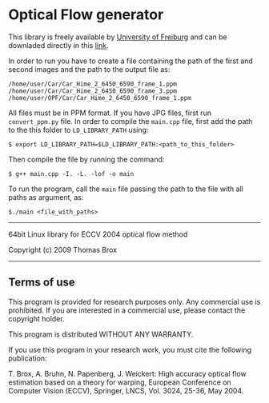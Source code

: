 # Optical Flow generator

This library is freely available by [University of Freiburg](https://lmb.informatik.uni-freiburg.de/resources/software.php) and can be downladed directly in this [link](https://lmb.informatik.uni-freiburg.de/resources/binaries/eccv2004Linux64.zip). 

In order to run you have to create a file containing the path of the first and second images and the path to the output file as:

```
/home/user/Car/Car_Hime_2_6450_6590_frame_1.ppm /home/user/Car/Car_Hime_2_6450_6590_frame_3.ppm /home/user/OPF/Car/Car_Hime_2_6450_6590_frame_1.ppm
```

All files must be in PPM format. If you have JPG files, first run `convert_ppm.py` file. In order to compile the `main.cpp` file, first add the path to the this folder to `LD_LIBRARY_PATH` using:

```
$ export LD_LIBRARY_PATH=$LD_LIBRARY_PATH:<path_to_this_folder>
```

Then compile the file by running the command:

```
$ g++ main.cpp -I. -L. -lof -o main
```

To run the program, call the `main` file passing the path to the file with all paths as argument, as:

```
$./main <file_with_paths>
```


---
64bit Linux library for ECCV 2004 optical flow method

Copyright (c) 2009 Thomas Brox

------------------------------
Terms of use
------------------------------

This program is provided for research purposes only. Any commercial
use is prohibited. If you are interested in a commercial use, please 
contact the copyright holder. 

This program is distributed WITHOUT ANY WARRANTY. 

If you use this program in your research work, you must cite the 
following publication:

T. Brox, A. Bruhn, N. Papenberg, J. Weickert: 
High accuracy optical flow estimation based on a theory for warping, 
European Conference on Computer Vision (ECCV), Springer, LNCS, Vol. 3024, 
25-36, May 2004. 

